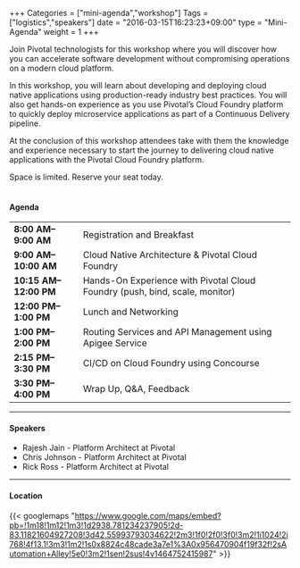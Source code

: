 +++
Categories = ["mini-agenda","workshop"]
Tags = ["logistics","speakers"]
date = "2016-03-15T16:23:23+09:00"
type = "Mini-Agenda"
weight = 1
+++

Join Pivotal technologists for this workshop where you will discover how you can accelerate software development without compromising operations on a modern cloud platform.

In this workshop, you will learn about developing and deploying cloud native applications using production-ready industry best practices. You will also get hands-on experience as you use Pivotal’s Cloud Foundry platform to quickly deploy microservice applications as part of a Continuous Delivery pipeline.

At the conclusion of this workshop attendees take with them the knowledge and experience necessary to start the journey to delivering cloud native applications with the Pivotal Cloud Foundry platform.

Space is limited. Reserve your seat today.
<br><br>

#### Agenda
|  |  |
|------|------|
| **8:00 AM–9:00 AM** | Registration and Breakfast  |
| **9:00 AM–10:00 AM** | Cloud Native Architecture & Pivotal Cloud Foundry |    
| **10:15 AM–12:00 PM** | Hands-On Experience with Pivotal Cloud Foundry  (push, bind, scale, monitor) |
| **12:00 PM–1:00 PM** | Lunch and Networking  |
| **1:00 PM–2:00 PM** |Routing Services and API Management using Apigee Service  |
| **2:15 PM–3:30 PM** | CI/CD on Cloud Foundry using Concourse  |
| **3:30 PM–4:00 PM** | Wrap Up, Q&A, Feedback  |

---

#### Speakers
+ Rajesh Jain - Platform Architect at Pivotal
+ Chris Johnson - Platform Architect at Pivotal
+ Rick Ross - Platform Architect at Pivotal

---

#### Location

{{< googlemaps "https://www.google.com/maps/embed?pb=!1m18!1m12!1m3!1d2938.781234237905!2d-83.11821604927208!3d42.55993793034622!2m3!1f0!2f0!3f0!3m2!1i1024!2i768!4f13.1!3m3!1m2!1s0x8824c48cade3a7e1%3A0x956470904f19f32f!2sAutomation+Alley!5e0!3m2!1sen!2sus!4v1464752415987" >}}
